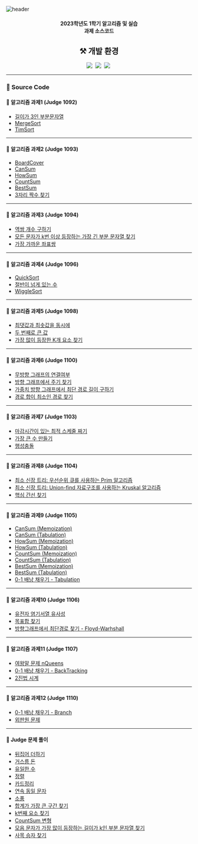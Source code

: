 ![header](https://capsule-render.vercel.app/api?type=waving&color=auto&height=200&section=header&text=2023-1%20Algorithm&fontSize=90)
<h4 align="center">2023학년도 1학기 알고리즘 및 실습<br>과제 소스코드</h4>

<h2 align="center">⚒️ 개발 환경</h2>
<p align="center">
    <img src="https://img.shields.io/badge/Java-007396?style=flat-square&logo=openjdk&logoColor=white"/></a>&nbsp
   <img src="https://img.shields.io/badge/Eclipse IDE-2C2255?style=flat-square&logo=Eclipse-IDE&logoColor=white"/></a>&nbsp
   <img src="https://img.shields.io/badge/Visual Studio Code-007ACC?style=flat-square&logo=Visual-Studio-Code&logoColor=white"/></a>&nbsp
</p>

---

<h3 align="left">📍 Source Code</h3>

<h4 algin="left">🧷 알고리즘 과제1 (Judge 1092)</h4>

- [길이가 3인 부분문자열](./01-Judge1092-A-SubString/src/Main.java)
- [MergeSort](./01-Judge1092-B-MergeSort/src/Main.java)
- [TimSort](./01-Judge1092-B-TimSort/src/Main.java)

---
<h4 algin="left">🧷 알고리즘 과제2 (Judge 1093)</h4>

- [BoardCover](./02-Judge1093-A-BoardCover/src/Main.java)
- [CanSum](./02-Judge1093-B-CanSum/src/Main.java)
- [HowSum](./02-Judge1093-C-HowSum/src/Main.java)
- [CountSum](./02-Judge1093-D-CountSum/src/Main.java)
- [BestSum](./02-Judge1093-E-BestSum/src/Main.java)
- [3자리 짝수 찾기](./02-Judge1093-F-FindEven/src/Main.java)

---
<h4 algin="left">🧷 알고리즘 과제3 (Judge 1094)</h4>

- [역쌍 개수 구하기](./03-Judge1094-A-Inversion/src/Main.java)
- [모든 문자가 k번 이상 등장하는 가장 긴 부분 문자열 찾기](./-03-Judge1094-B-LongestSubString/src/Main.java)
- [가장 가까운 좌표쌍](./03-Judge1094-C-ClosetPair/src/Main.java)

---
<h4 algin="left">🧷 알고리즘 과제4 (Judge 1096)</h4>

- [QuickSort](./04-Judge1096-A-QuickSort/src/Main.java)
- [절반이 넘게 있는 수](./04-Judge1096-B-FindMajorityNumber/src/Main.java)
- [WiggleSort](./04-Judge1096-C-WiggleSort/src/Main.java)
  
---

<h4 algin="left">🧷 알고리즘 과제5 (Judge 1098)</h4>

- [최댓값과 최솟값을 동시에](./05-Judge1098-A-SelectMinMax/src/Main.java)
- [두 번째로 큰 값](./05-Judge1098-B-SecondMax/src/Main.java)
- [가장 많이 등장한 K개 요소 찾기](./05-Judge1098-C-FindKElement/src/Main.java)
  
---

<h4 algin="left">🧷 알고리즘 과제6 (Judge 1100)</h4>

- [무방향 그래프의 연결여부](./06-Judge1100-A-ConnectedComponents/src/Main.java)
- [방향 그래프에서 주기 찾기](./06-Judge1100-B-FindCycleGraph/src/Main.java)
- [가중치 방향 그래프에서 최단 경로 길이 구하기](./06-Judge1100-C-FindShortedDistance/src/Main.java)
- [경로 합이 최소인 경로 찾기](./06-Judge1100-D-MinimumPath/src/Main.java)
  
---

<h4 algin="left">🧷 알고리즘 과제7 (Judge 1103)</h4>

- [마감시간이 있는 최적 스케줄 짜기](./07-Judge1103-A-Schedule/src/Main.java)
- [가장 큰 수 만들기](./07-Judge1103-B-MakeLargestNumber/src/Main.java)
- [행성충돌](./07-Judge1103-C-PlanetCollision/src/Main.java)
  
---

<h4 algin="left">🧷 알고리즘 과제8 (Judge 1104)</h4>

- [최소 신장 트리: 우선순위 큐를 사용하는 Prim 알고리즘](./08-Judge1104-A-MST(Prim)/src/Main.java)
- [최소 신장 트리: Union-find 자료구조를 사용하는 Kruskal 알고리즘](./08-Judge1104-A-MST(Kruskal)/src/Main.java)
- [핵심 간선 찾기](./08-Judge1104-B-MST(Core%20Edge)/src/Main.java)
  
---

<h4 algin="left">🧷 알고리즘 과제9 (Judge 1105)</h4>

- [CanSum (Memoization)](./09-Judge1105-A-CanSum(Memoization)/src/Main.java)
- [CanSum (Tabulation)](./09-Judge1105-A-CanSum(Tabulation)/src/Main.java)
- [HowSum (Memoization)](./09-Judge1105-B-HowSum(Memoization)/src/Main.java)
- [HowSum (Tabulation)](./09-Judge1105-B-HowSum(Tabulation)/src/Main.java)
- [CountSum (Memoization)](./09-Judge1105-C-CountSum(Memoization)/src/Main.java)
- [CountSum (Tabulation)](./09-Judge1105-C-CountSum(Tabulation)/src/Main.java)
- [BestSum (Memoization)](./09-Judge1105-D-BestSum(Memoization)/src/Main.java)
- [BestSum (Tabulation)](./09-Judge1105-D-BestSum(Tabulation)/src/Main.java)
- [0-1 배낭 채우기 - Tabulation](./09-Judge1105-E-Knapsack/src/Main.java)
  
---

<h4 algin="left">🧷 알고리즘 과제10 (Judge 1106)</h4>

- [유전자 염기서열 유사성](./10-Judge1106-A-SequenceAlignment/src/Main.java)
- [목표합 찾기](./10-Judge1106-B-TargetSum/src/Main.java)
- [방향그래프에서 최단경로 찾기 - Floyd-Warhshall](./10-Judge1106-C-ShortestPath/src/Main.java)
  
---

<h4 algin="left">🧷 알고리즘 과제11 (Judge 1107)</h4>

- [여왕말 문제 nQueens](./11-Judge1107-A-nQueens/src/Main.java)
- [0-1 배낭 채우기 - BackTracking](./11-Judge1107-B-Knapsack/src/Main.java)
- [2진법 시계](./11-Judge1107-C-BinaryClock/src/Main.java)
  
---

<h4 algin="left">🧷 알고리즘 과제12 (Judge 1110)</h4>

- [0-1 배낭 채우기 - Branch](./12-Judge1110-A-Knapsack/src/Main.java)
- [외판원 문제](./12-Judge1110-B-TSP/src/Main.java)
  
---

<h4 algin="left">🧷 Judge 문제 풀이</h4>

- [뒤집어 더하기](./Judge1004/src/Main.java)
- [거스름 돈](./Judge1006/src/Main.java)
- [유일한 수](./Judge1007/src/Main.java)
- [정렬](./Judge1012/src/Main.java)
- [카드정리](./Judge1150/src/Main.java)
- [연속 동일 문자](./Judge1156/src/Main.java)
- [소풍](./Judge1185/src/Main.java)
- [합계가 가장 큰 구간 찾기](./Judge1194/src/Main.java)
- [k번째 요소 찾기](./Judge1198/src/Main.java)
- [CountSum 변형](./Judge1221/src/Main.java)
- [모음 문자가 가장 많이 등장하는 길이가 k인 부분 문자열 찾기](./Judge1278/src/Main.java)
- [사목 승자 찾기](./Judge1280/src/Main.java)